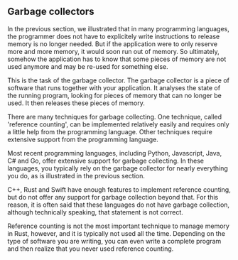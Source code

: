 Garbage collectors
------------------

In the previous section, we illustrated that in many programming
languages, the programmer does not have to explicitely write instructions to
release memory is no longer needed. 
But if the application were to only reserve more
and more memory, it would soon run out of memory. So ultimately, somehow the
application has to know that some pieces of memory are not used anymore and
may be re-used for something else. 

This is the task of the garbage collector. 
The garbage collector is a piece of software that 
runs together with your application.
It analyses the state of the running program, looking for pieces of memory
that can no longer be used.
It then releases these pieces of memory.

There are many techniques for garbage collecting.
One technique, called 'reference counting', can be implemented relatively easily
and requires only a little help from the programming language.
Other techniques require extensive support from the programming language.

Most recent programming languages, including Python, Javascript, Java, C# and 
Go, offer extensive support for garbage collecting. In these languages, you 
typically rely on the garbage collector for nearly everything you do, as is
illustrated in the previous section.

C++, Rust and Swift have enough features to implement reference counting, 
but do not offer any support for garbage collection beyond that. 
For this reason, it is often said that these languages do not have garbage
collection, although technically speaking, that statement is not correct.

Reference counting is not the most important technique to manage memory in Rust,
however, and it is typically not used all the time. 
Depending on the type of software you are writing, you can even write a complete
program and then realize that you never used reference counting.
